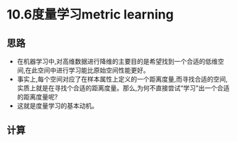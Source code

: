 # 10.6度量学习metric learning
## 思路
* 在机器学习中,对高维数据进行降维的主要目的是希望找到一个合适的低维空间,在此空间中进行学习能比原始空间性能更好。
* 事实上,每个空间对应了在样本属性上定义的一个距离度量,而寻找合适的空间,实质上就是在寻找个合适的距离度量。那么,为何不直接尝试“学习”出一个合适的距离度量呢?
* 这就是度量学习的基本动机。

## 计算